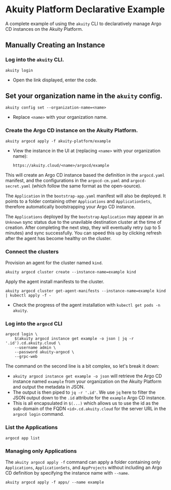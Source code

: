 # Akuity Platform Declarative Example
A complete example of using the `akuity` CLI to declaratively manage Argo CD instances on the Akuity Platform.

## Manually Creating an Instance
### Log into the `akuity` CLI.
```
akuity login
```
- Open the link displayed, enter the code.

## Set your organization name in the `akuity` config.
```
akuity config set --organization-name=<name>
```
- Replace `<name>` with your organization name.

### Create the Argo CD instance on the Akuity Platform.
```
akuity argocd apply -f akuity-platform/example
```
- View the instance in the UI at (replacing `<name>` with your organization name):
  ```
  https://akuity.cloud/<name>/argocd/example
  ```

This will create an Argo CD instance based the definition in the `argocd.yaml` manifest, and the configurations in the `argocd-cm.yaml` and `argocd-secret.yaml` (which follow the same format as the open-source).

The `Application` in the `bootstrap-app.yaml` manifest will also be deployed. It points to a folder containing other `Applications` and `ApplicationSets`, therefore automatically bootstrapping your Argo CD instance.

The `Applications` deployed by the `bootstrap` `Application` may appear in an `Unknown` sync status due to the unavilable destination cluster at the time of creation. After completing the next step, they will eventually retry (up to 5 minutes) and sync successfully. You can speed this up by clicking refresh after the agent has become healthy on the cluster.

### Connect the clusters
Provision an agent for the cluster named `kind`.
```
akuity argocd cluster create --instance-name=example kind
```

Apply the agent install manifests to the cluster.
```
akuity argocd cluster get-agent-manifests --instance-name=example kind | kubectl apply -f -
```
- Check the progress of the agent installation with `kubectl get pods -n akuity`.

### Log into the `argocd` CLI
```
argocd login \
    $(akuity argocd instance get example -o json | jq -r '.id').cd.akuity.cloud \
    --username admin \
    --password akuity-argocd \
    --grpc-web
```

The command on the second line is a bit complex, so let's break it down:
- `akuity argocd instance get example -o json` will retrieve the Argo CD instance named `example` from your organization on the Akuity Platform and output the metadata in JSON.
- The output is then piped to `jq -r '.id'`. We use `jq` here to filter the JSON output down to the `.id` attribute for the `example` Argo CD instance.
- This is all encapsulated in `$(...)` which allows us to use the id as the sub-domain of the FQDN `<id>.cd.akuity.cloud` for the server URL in the `argocd login` command. 

### List the Applications
```
argocd app list
```

### Managing only Applications
The `akuity argocd apply -f` command can apply a folder containing only `Applications`, `ApplicationSets`, and `AppProjects` without including an Argo CD definition by specifying the instance name with `--name`.
```
akuity argocd apply -f apps/ --name example
```